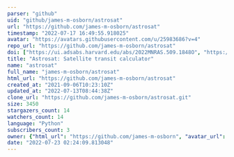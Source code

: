 ```yaml
---
parser: "github"
uid: "github/james-m-osborn/astrosat"
url: "https://github.com/james-m-osborn/astrosat"
timestamp: "2022-07-17 16:49:55.918025"
avatar: "https://avatars.githubusercontent.com/u/25983686?v=4"
repo_url: "https://github.com/james-m-osborn/astrosat"
doi: ["https://ui.adsabs.harvard.edu/abs/2022MNRAS.509.1848O", "https://ui.adsabs.harvard.edu/abs/2021ascl.soft11013O/abstract"]
title: "Astrosat: Satellite transit calculator"
name: "astrosat"
full_name: "james-m-osborn/astrosat"
html_url: "https://github.com/james-m-osborn/astrosat"
created_at: "2021-09-06T10:23:10Z"
updated_at: "2022-07-13T08:44:38Z"
clone_url: "https://github.com/james-m-osborn/astrosat.git"
size: 3450
stargazers_count: 14
watchers_count: 14
language: "Python"
subscribers_count: 3
owner: {"html_url": "https://github.com/james-m-osborn", "avatar_url": "https://avatars.githubusercontent.com/u/25983686?v=4", "login": "james-m-osborn", "type": "User"}
date: "2022-07-23 02:24:09.813048"
---
```

